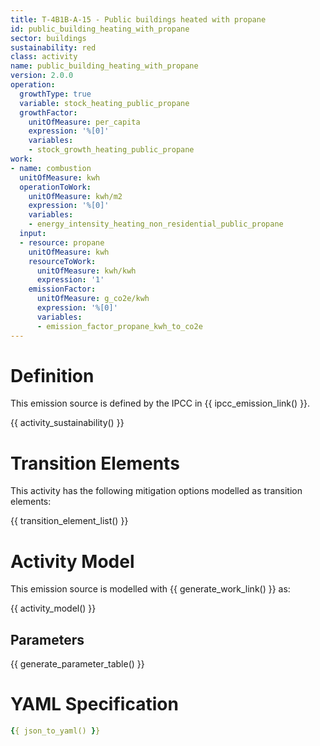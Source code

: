 ```yaml
---
title: T-4B1B-A-15 - Public buildings heated with propane
id: public_building_heating_with_propane
sector: buildings
sustainability: red
class: activity
name: public_building_heating_with_propane
version: 2.0.0
operation:
  growthType: true
  variable: stock_heating_public_propane
  growthFactor:
    unitOfMeasure: per_capita
    expression: '%[0]'
    variables:
    - stock_growth_heating_public_propane
work:
- name: combustion
  unitOfMeasure: kwh
  operationToWork:
    unitOfMeasure: kwh/m2
    expression: '%[0]'
    variables:
    - energy_intensity_heating_non_residential_public_propane
  input:
  - resource: propane
    unitOfMeasure: kwh
    resourceToWork:
      unitOfMeasure: kwh/kwh
      expression: '1'
    emissionFactor:
      unitOfMeasure: g_co2e/kwh
      expression: '%[0]'
      variables:
      - emission_factor_propane_kwh_to_co2e
---
```

# Definition
This emission source is defined by the IPCC in {{ ipcc_emission_link() }}.


{{ activity_sustainability() }}

# Transition Elements

This activity has the following mitigation options modelled as transition elements:

{{ transition_element_list() }}

# Activity Model
This emission source is modelled with {{ generate_work_link() }} as:

{{ activity_model() }}

## Parameters

{{ generate_parameter_table() }}

# YAML Specification

```yaml
{{ json_to_yaml() }}
```